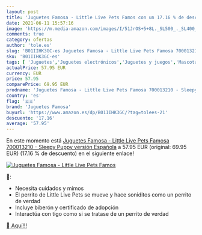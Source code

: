 ```yaml
---
layout: post
title: 'Juguetes Famosa - Little Live Pets Famos con un 17.16 % de descuento'
date: 2021-06-11 15:57:16
image: 'https://m.media-amazon.com/images/I/51JrOS+5+8L._SL500_._SL400_.jpg'
comments: true
category: ofertas
author: 'tole.es'
slug: 'B01IIHK3GC-es Juguetes Famosa - Little Live Pets Famosa 700013210 -...'
sku: 'B01IIHK3GC-es'
tags: [ 'Juguetes','Juguetes electrónicos','Juguetes y juegos','Mascotas electrónicas','Peluches','famosa','juguetes','juguetes famosa', ]
actualPrice: 57.95 EUR
currency: EUR
price: 57.95
comparePrice: 69.95 EUR
prodname: 'Juguetes Famosa - Little Live Pets Famosa 700013210 - Sleepy Puppy  versión Española'
country: 'es'
flag: '🇪🇸'
brand: 'Juguetes Famosa'
buyurl: 'https://www.amazon.es/dp/B01IIHK3GC/?tag=tolees-21'
descuento: '17.16'
average: '57.95'
---
```


En este momento está [Juguetes Famosa - Little Live Pets Famosa 700013210 - Sleepy Puppy  versión Española](https://www.amazon.es/dp/B01IIHK3GC/?tag=tolees-21) a 57.95 EUR (original: 69.95 EUR) (17.16 %  de descuento) en el siguiente enlace!

[![Juguetes Famosa - Little Live Pets Famos](https://m.media-amazon.com/images/I/51JrOS+5+8L._SL500_._SL400_.jpg)](https://www.amazon.es/dp/B01IIHK3GC/?tag=tolees-21)

🔎:

- Necesita cuidados y mimos
- El perrito de Little Live Pets se mueve y hace soniditos como un perrito de verdad
- Incluye biberón y certificado de adopción
- Interactúa con tigo como si se tratase de un perrito de verdad

[🛒 Aquí!!!](https://www.amazon.es/dp/B01IIHK3GC/?tag=tolees-21)
